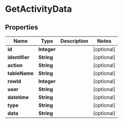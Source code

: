 
# GetActivityData

## Properties
Name | Type | Description | Notes
------------ | ------------- | ------------- | -------------
**id** | **Integer** |  |  [optional]
**identifier** | **String** |  |  [optional]
**action** | **String** |  |  [optional]
**tableName** | **String** |  |  [optional]
**rowId** | **Integer** |  |  [optional]
**user** | **String** |  |  [optional]
**datetime** | **String** |  |  [optional]
**type** | **String** |  |  [optional]
**data** | **String** |  |  [optional]



